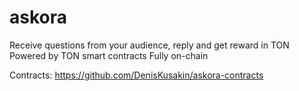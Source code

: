 # askora
Receive questions from your audience, reply and get reward in TON
Powered by TON smart contracts
Fully on-chain

Contracts: https://github.com/DenisKusakin/askora-contracts
